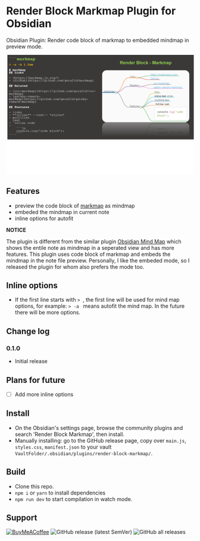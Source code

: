 # Render Block Markmap Plugin for Obsidian

Obsidian Plugin: Render code block of markmap to embedded mindmap in preview mode.

![](https://raw.githubusercontent.com/xpgo/obsidian-render-block-markmap/master/image/render-block-markmap1.png)

## Features

- preview the code block of [markmap](https://markmap.js.org/) as mindmap
- embeded the mindmap in current note
- inline options for autofit

**NOTICE**

The plugin is different from the similar plugin [Obsidian Mind Map](https://github.com/lynchjames/obsidian-mind-map) which shows the entile note as mindmap in a seperated view and has more features. This plugin uses code block of markmap and embeds the mindmap in the note file preview. Personally, I like the embeded mode, so I released the plugin for whom also prefers the mode too.

## Inline options

- If the first line starts with `> `, the first line will be used for mind map options, for example: `> -a ` means autofit the mind map. In the future there will be more options.

## Change log

### 0.1.0

- Initial release

## Plans for future

- [ ] Add more inline options

## Install

- On the Obsidian's settings page, browse the community plugins and search 'Render Block Markmap', then install.
- Manually installing: go to the GitHub release page, copy over `main.js`, `styles.css`, `manifest.json` to your vault `VaultFolder/.obsidian/plugins/render-block-markmap/`.

## Build

- Clone this repo.
- `npm i` or `yarn` to install dependencies
- `npm run dev` to start compilation in watch mode.

## Support

[<img src="https://cdn.buymeacoffee.com/buttons/v2/default-yellow.png" alt="BuyMeACoffee" width="100">](https://www.buymeacoffee.com/xpgo)
![GitHub release (latest SemVer)](https://img.shields.io/github/v/release/xpgo/obsidian-render-block-markmap?style=for-the-badge)
![GitHub all releases](https://img.shields.io/github/downloads/xpgo/obsidian-render-block-markmap/total?style=for-the-badge)
